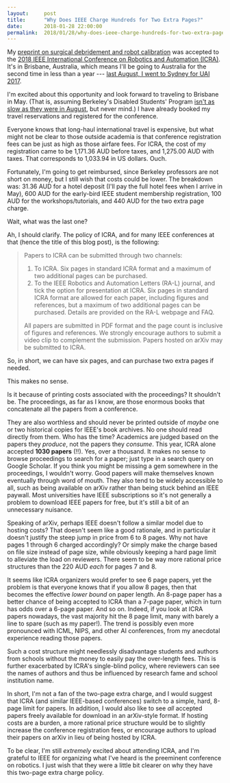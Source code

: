 ```yaml
---
layout:     post
title:      "Why Does IEEE Charge Hundreds for Two Extra Pages?"
date:       2018-01-28 22:00:00
permalink:  2018/01/28/why-does-ieee-charge-hundreds-for-two-extra-pages/
---
```


My [preprint on surgical debridement and robot calibration][1] was accepted to
the [2018 IEEE International Conference on Robotics and Automation (ICRA)][2].
It's in Brisbane, Australia, which means I'll be going to Australia for the
second time in less than a year --- [last August, I went to Sydney for UAI
2017][3].

I'm excited about this opportunity and look forward to traveling to Brisbane in
May. (That is, assuming Berkeley's Disabled Students' Program [isn't as slow as
they were in August][4], but never mind.) I have already booked my travel
reservations and registered for the conference.

Everyone knows that long-haul international travel is expensive, but what might
not be clear to those outside academia is that conference registration fees can
be just as high as those airfare fees.  For ICRA, the cost of my registration
came to be 1,171.36 AUD before taxes, and 1,275.00 AUD with taxes. That
corresponds to 1,033.94 in US dollars. Ouch. 

Fortunately, I'm going to get reimbursed, since Berkeley professors are not
short on money, but I still wish that costs could be lower. The breakdown was:
31.36 AUD for a hotel deposit (I'll pay the full hotel fees when I arrive in
May), 600 AUD for the early-bird IEEE student membership registration, 100 AUD
for the workshops/tutorials, and 440 AUD for the two extra page charge.

Wait, what was the last one?

Ah, I should clarify. The policy of ICRA, and for many IEEE conferences at that
(hence the title of this blog post), is the following:

> Papers to ICRA can be submitted through two channels:
> 
> 1. To ICRA. Six pages in standard ICRA format and a maximum of two additional
> pages can be purchased.
> 2. To the IEEE Robotics and Automation Letters (RA-L) journal, and tick the
> option for presentation at ICRA. Six pages in standard ICRA format are allowed
> for each paper, including figures and references, but a maximum of two
> additional pages can be purchased. Details are provided on the RA-L webpage
> and FAQ.
> 
> All papers are submitted in PDF format and the page count is inclusive of
> figures and references. We strongly encourage authors to submit a video clip
> to complement the submission. Papers hosted on arXiv may be submitted to ICRA.

So, in short, we can have six pages, and can purchase two extra pages if needed.

This makes no sense.

Is it because of printing costs associated with the proceedings? It shouldn't
be.  The proceedings, as far as I know, are those enormous books that
concatenate all the papers from a conference.

They are also worthless and should never be printed outside of *maybe* one or
two historical copies for IEEE's book archives. No one should read directly from
them. Who has the time? Academics are judged based on the papers they *produce*,
not the papers they *consume*. This year, ICRA alone accepted **1030 papers**
(!!).  Yes, over a thousand. It makes no sense to browse proceedings to search
for a paper; just type in a search query on Google Scholar. If you think you
might be missing a gem somewhere in the proceedings, I wouldn't worry. Good
papers will make themselves known eventually through word of mouth. They also
tend to be widely accessible to all, such as being available on arXiv rather
than being stuck behind an IEEE paywall. Most universities have IEEE
subscriptions so it's not generally a problem to download IEEE papers for free,
but it's still a bit of an unnecessary nuisance.

Speaking of arXiv, perhaps IEEE doesn't follow a similar model due to hosting
costs? That doesn't seem like a good rationale, and in particular it doesn't
justify the steep jump in price from 6 to 8 pages. Why not have pages 1 through
6 charged accordingly? Or simply make the charge based on file size instead of
page size, while obviously keeping a hard page limit to alleviate the load on
reviewers.  There seem to be way more rational price structures than the 220 AUD
*each* for pages 7 and 8.

It seems like ICRA organizers would prefer to see 6 page papers, yet the problem
is that everyone knows that if you allow 8 pages, then that becomes the
effective *lower bound* on paper length. An 8-page paper has a better chance of
being accepted to ICRA than a 7-page paper, which in turn has odds over a 6-page
paper. And so on. Indeed, if you look at ICRA papers nowadays, the vast majority
hit the 8 page limit, many with barely a line to spare (such as my paper!). The
trend is possibly even more pronounced with ICML, NIPS, and other AI
conferences, from my anecdotal experience reading those papers. 

Such a cost structure might needlessly disadvantage students and authors from
schools without the money to easily pay the over-length fees. This is further
exacerbated by ICRA's single-blind policy, where reviewers can see the names of
authors and thus be influenced by research fame and school institution name.

In short, I'm not a fan of the two-page extra charge, and I would suggest that
ICRA (and similar IEEE-based conferences) switch to a simple, hard, 8-page limit
for papers. In addition, I would also like to see *all* accepted papers freely
available for download in an arXiv-style format. If hosting costs are a burden,
a more rational price structure would be to slightly increase the conference
registration fees, or encourage authors to upload their papers on arXiv in lieu
of being hosted by ICRA.

To be clear, I'm still *extremely* excited about attending ICRA, and I'm
grateful to IEEE for organizing what I've heard is the preeminent conference on
robotics. I just wish that they were a little bit clearer on why they have this
two-page extra charge policy.

[1]:https://arxiv.org/abs/1709.06668
[2]:https://icra2018.org/
[3]:https://danieltakeshi.github.io/2017/08/11/prelude-to-uai-day-0-of-5/
[4]:https://danieltakeshi.github.io/2017/08/11/uai-2017-day-one-of-five/

